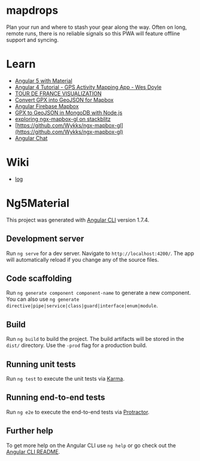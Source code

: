# mapdrops

Plan your run and where to stash your gear along the way. Often on long, remote runs, there is no reliable signals so this PWA will feature offline support and syncing.

# Learn

* [Angular 5 with Material](https://coursetro.com/posts/code/113/How-to-Build-an-Angular-5-Material-App)
* [Angular 4 Tutorial - GPS Activity Mapping App - Wes Doyle](https://brfilm.net/v-angular-4-tutorial-gps-activity-mapping-app-EHdSb279Lzg.html)
* [TOUR DE FRANCE VISUALIZATION](http://abenrob.com/tdf-maptime/docs/)
* [Convert GPX into GeoJSON for Mapbox](https://github.com/mapbox/togeojson)
* [Angular Firebase Mapbox](https://angularfirebase.com/lessons/build-realtime-maps-in-angular-with-mapbox-gl/)
* [GPX to GeoJSON in MongoDB with Node.js](http://kalapun.com/posts/gpx-to-geojson-in-mongodb-with-node-js/)
* [exploring ngx-mapbox-gl on stackblitz](https://stackblitz.com/edit/ngx-mapbox-gl)
* [https://github.com/Wykks/ngx-mapbox-gl](https://github.com/Wykks/ngx-mapbox-gl)
* [Angular Chat](https://medium.com/dailyjs/real-time-apps-with-typescript-integrating-web-sockets-node-angular-e2b57cbd1ec1)

# Wiki

* [log](https://github.com/headwinds/mapdrops/wiki/log)

# Ng5Material

This project was generated with [Angular CLI](https://github.com/angular/angular-cli) version 1.7.4.

## Development server

Run `ng serve` for a dev server. Navigate to `http://localhost:4200/`. The app will automatically reload if you change any of the source files.

## Code scaffolding

Run `ng generate component component-name` to generate a new component. You can also use `ng generate directive|pipe|service|class|guard|interface|enum|module`.

## Build

Run `ng build` to build the project. The build artifacts will be stored in the `dist/` directory. Use the `-prod` flag for a production build.

## Running unit tests

Run `ng test` to execute the unit tests via [Karma](https://karma-runner.github.io).

## Running end-to-end tests

Run `ng e2e` to execute the end-to-end tests via [Protractor](http://www.protractortest.org/).

## Further help

To get more help on the Angular CLI use `ng help` or go check out the [Angular CLI README](https://github.com/angular/angular-cli/blob/master/README.md).
